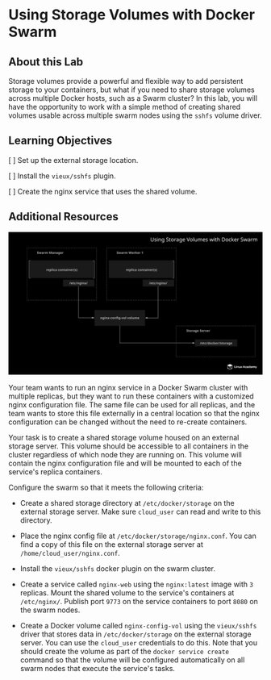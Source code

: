 # Using Storage Volumes with Docker Swarm

## About this Lab

Storage volumes provide a powerful and flexible way to add persistent storage to your containers, but what if you need to share storage volumes across multiple Docker hosts, such as a Swarm cluster? In this lab, you will have the opportunity to work with a simple method of creating shared volumes usable across multiple swarm nodes using the `sshfs` volume driver.

## Learning Objectives

[ ] Set up the external storage location.

[ ] Install the `vieux/sshfs` plugin.

[ ] Create the nginx service that uses the shared volume.

## Additional Resources

![Fig. 1 Lab Diagram](../../../img/docker-swarm/volumes-with-docker-swarm.demo/diag01.png)

Your team wants to run an nginx service in a Docker Swarm cluster with multiple replicas, but they want to run these containers with a customized nginx configuration file. The same file can be used for all replicas, and the team wants to store this file externally in a central location so that the nginx configuration can be changed without the need to re-create containers.

Your task is to create a shared storage volume housed on an external storage server. This volume should be accessible to all containers in the cluster regardless of which node they are running on. This volume will contain the nginx configuration file and will be mounted to each of the service's replica containers.

Configure the swarm so that it meets the following criteria:

* Create a shared storage directory at `/etc/docker/storage` on the external storage server. Make sure `cloud_user` can read and write to this directory.

* Place the nginx config file at `/etc/docker/storage/nginx.conf`. You can find a copy of this file on the external storage server at `/home/cloud_user/nginx.conf`.

* Install the `vieux/sshfs` docker plugin on the swarm cluster.

* Create a service called `nginx-web` using the `nginx:latest` image with `3` replicas. Mount the shared volume to the service's containers at `/etc/nginx/`. Publish port `9773` on the service containers to port `8080` on the swarm nodes.

* Create a Docker volume called `nginx-config-vol` using the `vieux/sshfs` driver that stores data in `/etc/docker/storage` on the external storage server. You can use the `cloud_user` credentials to do this. Note that you should create the volume as part of the `docker service create` command so that the volume will be configured automatically on all swarm nodes that execute the service's tasks.
